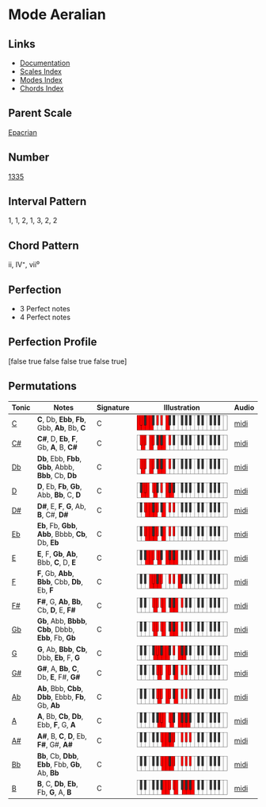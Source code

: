 # Mode Aeralian

## Links

- [Documentation](README.md)
- [Scales Index](Scales.md)
- [Modes Index](Modes.md)
- [Chords Index](Chords.md)

## Parent Scale

[Epacrian](ScaleEpacrian.md)

## Number

[1335](https://ianring.com/musictheory/scales/1335)

## Interval Pattern

1, 1, 2, 1, 3, 2, 2

## Chord Pattern

ii, IV⁺, vii⁰

## Perfection

- 3 Perfect notes
- 4 Perfect notes

## Perfection Profile

[false true false false true false true]

## Permutations

| Tonic | Notes | Signature | Illustration | Audio |
|-------|-------|-----------|--------------|-------|
| [C](ModeCNaturalAeralian.md) | **C**, Db, **Ebb**, **Fb**, Gbb, **Ab**, Bb, **C** | C | ![CNaturalAeralian](ModeCNaturalAeralian.png) | [midi](https://github.com/edipermadi/music/blob/main/docs/ModeCNaturalAeralian.mid?raw=true) |
| [C#](ModeCSharpAeralian.md) | **C#**, D, **Eb**, **F**, Gb, **A**, B, **C#** | C | ![CSharpAeralian](ModeCSharpAeralian.png) | [midi](https://github.com/edipermadi/music/blob/main/docs/ModeCSharpAeralian.mid?raw=true) |
| [Db](ModeDFlatAeralian.md) | **Db**, Ebb, **Fbb**, **Gbb**, Abbb, **Bbb**, Cb, **Db** | C | ![DFlatAeralian](ModeDFlatAeralian.png) | [midi](https://github.com/edipermadi/music/blob/main/docs/ModeDFlatAeralian.mid?raw=true) |
| [D](ModeDNaturalAeralian.md) | **D**, Eb, **Fb**, **Gb**, Abb, **Bb**, C, **D** | C | ![DNaturalAeralian](ModeDNaturalAeralian.png) | [midi](https://github.com/edipermadi/music/blob/main/docs/ModeDNaturalAeralian.mid?raw=true) |
| [D#](ModeDSharpAeralian.md) | **D#**, E, **F**, **G**, Ab, **B**, C#, **D#** | C | ![DSharpAeralian](ModeDSharpAeralian.png) | [midi](https://github.com/edipermadi/music/blob/main/docs/ModeDSharpAeralian.mid?raw=true) |
| [Eb](ModeEFlatAeralian.md) | **Eb**, Fb, **Gbb**, **Abb**, Bbbb, **Cb**, Db, **Eb** | C | ![EFlatAeralian](ModeEFlatAeralian.png) | [midi](https://github.com/edipermadi/music/blob/main/docs/ModeEFlatAeralian.mid?raw=true) |
| [E](ModeENaturalAeralian.md) | **E**, F, **Gb**, **Ab**, Bbb, **C**, D, **E** | C | ![ENaturalAeralian](ModeENaturalAeralian.png) | [midi](https://github.com/edipermadi/music/blob/main/docs/ModeENaturalAeralian.mid?raw=true) |
| [F](ModeFNaturalAeralian.md) | **F**, Gb, **Abb**, **Bbb**, Cbb, **Db**, Eb, **F** | C | ![FNaturalAeralian](ModeFNaturalAeralian.png) | [midi](https://github.com/edipermadi/music/blob/main/docs/ModeFNaturalAeralian.mid?raw=true) |
| [F#](ModeFSharpAeralian.md) | **F#**, G, **Ab**, **Bb**, Cb, **D**, E, **F#** | C | ![FSharpAeralian](ModeFSharpAeralian.png) | [midi](https://github.com/edipermadi/music/blob/main/docs/ModeFSharpAeralian.mid?raw=true) |
| [Gb](ModeGFlatAeralian.md) | **Gb**, Abb, **Bbbb**, **Cbb**, Dbbb, **Ebb**, Fb, **Gb** | C | ![GFlatAeralian](ModeGFlatAeralian.png) | [midi](https://github.com/edipermadi/music/blob/main/docs/ModeGFlatAeralian.mid?raw=true) |
| [G](ModeGNaturalAeralian.md) | **G**, Ab, **Bbb**, **Cb**, Dbb, **Eb**, F, **G** | C | ![GNaturalAeralian](ModeGNaturalAeralian.png) | [midi](https://github.com/edipermadi/music/blob/main/docs/ModeGNaturalAeralian.mid?raw=true) |
| [G#](ModeGSharpAeralian.md) | **G#**, A, **Bb**, **C**, Db, **E**, F#, **G#** | C | ![GSharpAeralian](ModeGSharpAeralian.png) | [midi](https://github.com/edipermadi/music/blob/main/docs/ModeGSharpAeralian.mid?raw=true) |
| [Ab](ModeAFlatAeralian.md) | **Ab**, Bbb, **Cbb**, **Dbb**, Ebbb, **Fb**, Gb, **Ab** | C | ![AFlatAeralian](ModeAFlatAeralian.png) | [midi](https://github.com/edipermadi/music/blob/main/docs/ModeAFlatAeralian.mid?raw=true) |
| [A](ModeANaturalAeralian.md) | **A**, Bb, **Cb**, **Db**, Ebb, **F**, G, **A** | C | ![ANaturalAeralian](ModeANaturalAeralian.png) | [midi](https://github.com/edipermadi/music/blob/main/docs/ModeANaturalAeralian.mid?raw=true) |
| [A#](ModeASharpAeralian.md) | **A#**, B, **C**, **D**, Eb, **F#**, G#, **A#** | C | ![ASharpAeralian](ModeASharpAeralian.png) | [midi](https://github.com/edipermadi/music/blob/main/docs/ModeASharpAeralian.mid?raw=true) |
| [Bb](ModeBFlatAeralian.md) | **Bb**, Cb, **Dbb**, **Ebb**, Fbb, **Gb**, Ab, **Bb** | C | ![BFlatAeralian](ModeBFlatAeralian.png) | [midi](https://github.com/edipermadi/music/blob/main/docs/ModeBFlatAeralian.mid?raw=true) |
| [B](ModeBNaturalAeralian.md) | **B**, C, **Db**, **Eb**, Fb, **G**, A, **B** | C | ![BNaturalAeralian](ModeBNaturalAeralian.png) | [midi](https://github.com/edipermadi/music/blob/main/docs/ModeBNaturalAeralian.mid?raw=true) |
